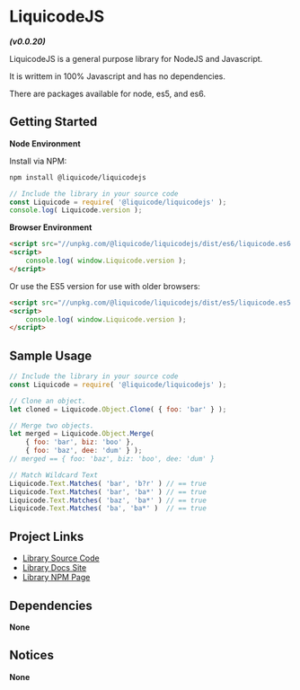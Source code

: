# LiquicodeJS
***(v0.0.20)***

LiquicodeJS is a general purpose library for NodeJS and Javascript.

It is writtem in 100% Javascript and has no dependencies.

There are packages available for node, es5, and es6.


Getting Started
---------------------------------------------------------------------

**Node Environment**

Install via NPM:
~~~bash
npm install @liquicode/liquicodejs
~~~

~~~javascript
// Include the library in your source code
const Liquicode = require( '@liquicode/liquicodejs' );
console.log( Liquicode.version );
~~~

**Browser Environment**

~~~html
<script src="//unpkg.com/@liquicode/liquicodejs/dist/es6/liquicode.es6.js"></script>
<script>
	console.log( window.Liquicode.version );
</script>
~~~

Or use the ES5 version for use with older browsers:

~~~html
<script src="//unpkg.com/@liquicode/liquicodejs/dist/es5/liquicode.es5.js"></script>
<script>
	console.log( window.Liquicode.version );
</script>
~~~


Sample Usage
---------------------------------------------------------------------

~~~javascript
// Include the library in your source code
const Liquicode = require( '@liquicode/liquicodejs' );

// Clone an object.
let cloned = Liquicode.Object.Clone( { foo: 'bar' } );

// Merge two objects.
let merged = Liquicode.Object.Merge( 
	{ foo: 'bar', biz: 'boo' },
	{ foo: 'baz', dee: 'dum' } );
// merged == { foo: 'baz', biz: 'boo', dee: 'dum' }

// Match Wildcard Text
Liquicode.Text.Matches( 'bar', 'b?r' ) // == true
Liquicode.Text.Matches( 'bar', 'ba*' ) // == true
Liquicode.Text.Matches( 'baz', 'ba*' ) // == true
Liquicode.Text.Matches( 'ba', 'ba*' )  // == true

~~~


Project Links
---------------------------------------------------------------------

- [Library Source Code](https://github.com/liquicode/liquicodejs)
- [Library Docs Site](http://liquicodejs.liquicode.com)
- [Library NPM Page](https://www.npmjs.com/package/@liquicode/liquicodejs)


Dependencies
---------------------------------------------------------------------

**None**


Notices
---------------------------------------------------------------------

**None**

